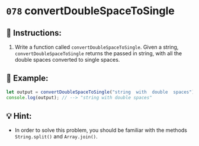 # `078` convertDoubleSpaceToSingle

## 📝 Instructions:

1. Write a function called `convertDoubleSpaceToSingle`. Given a string, `convertDoubleSpaceToSingle` returns the passed in string, with all the double spaces converted to single spaces.

## 📎 Example:

```Javascript
let output = convertDoubleSpaceToSingle("string  with  double  spaces");
console.log(output); // --> "string with double spaces"
```

## 💡 Hint:

+ In order to solve this problem, you should be familiar with the methods `String.split()` and `Array.join()`.
